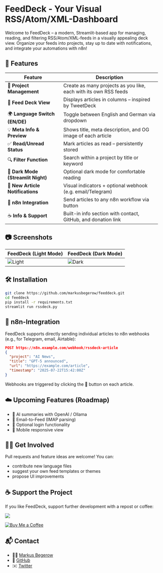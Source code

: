 # FeedDeck - Your Visual RSS/Atom/XML-Dashboard

Welcome to FeedDeck – a modern, Streamlit-based app for managing, reading, and filtering RSS/Atom/XML-feeds in a visually appealing deck view. Organize your feeds into projects, stay up to date with notifications, and integrate your automations with n8n!

## 🚀 Features

| Feature                            | Description                                                      |
| ---------------------------------- | ---------------------------------------------------------------- |
| 🧩 **Project Management**          | Create as many projects as you like, each with its own RSS feeds |
| 📰 **Feed Deck View**              | Displays articles in columns – inspired by TweetDeck             |
| 🌍 **Language Switch (EN/DE)**     | Toggle between English and German via dropdown                   |
| 💡 **Meta Info & Preview**         | Shows title, meta description, and OG image of each article      |
| ✅ **Read/Unread Status**           | Mark articles as read – persistently stored                      |
| 🔍 **Filter Function**             | Search within a project by title or keyword                      |
| 🌙 **Dark Mode (Streamlit Night)** | Optional dark mode for comfortable reading                       |
| 🔔 **New Article Notifications**   | Visual indicators + optional webhook (e.g. email/Telegram)       |
| 🔁 **n8n Integration**             | Send articles to any n8n workflow via button                     |
| ☕ **Info & Support**               | Built-in info section with contact, GitHub, and donation link    |

## 📷 Screenshots

| FeedDeck (Light Mode) | FeedDeck (Dark Mode) |
|-----------------------|----------------------|
| ![Light](docs/screenshot_light.png) | ![Dark](docs/screenshot_dark.png) |

## 🛠️ Installation

```bash
git clone https://github.com/markusbegerow/feeddeck.git
cd feeddeck
pip install -r requirements.txt
streamlit run rssdeck.py
```

## 🔗 n8n-Integration

FeedDeck supports directly sending individual articles to n8n webhooks (e.g., for Telegram, email, Airtable):

```json
POST https://n8n.example.com/webhook/rssdeck-article
{
  "project": "AI News",
  "title": "GPT-5 announced",
  "url": "https://example.com/article",
  "timestamp": "2025-07-22T15:42:00Z"
}
```

Webhooks are triggered by clicking the 🔁 button on each article.

## ☁️ Upcoming Features (Roadmap)

- 🧠 AI summaries with OpenAI / Ollama
- 📨 Email-to-Feed (IMAP parsing)
- 🔐 Optional login functionality
- 📲 Mobile responsive view

## 🙋‍♂️ Get Involved

Pull requests and feature ideas are welcome! You can:

- contribute new language files
- suggest your own feed templates or themes
- propose UI improvements

## ☕ Support the Project

If you like FeedDeck, support further development with a repost or coffee:

<a href="https://www.linkedin.com/sharing/share-offsite/?url=https://github.com/MarkusBegerow/feeddeck" target="_blank"> <img src="https://img.shields.io/badge/💼-Share%20on%20LinkedIn-blue" /> </a>

[![Buy Me a Coffee](https://img.shields.io/badge/☕-Buy%20me%20a%20coffee-yellow)](https://paypal.me/MarkusBegerow?country.x=DE&locale.x=de_DE)

## 📬 Contact

- 🧑‍💻 [Markus Begerow](https://linkedin.com/in/markusbegerow)
- 💾 [GitHub](https://github.com/markusbegerow)
- ✉️ [Twitter](https://x.com/markusbegerow)
